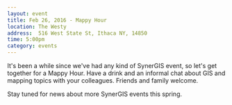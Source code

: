 ```yaml
---
layout: event
title: Feb 26, 2016 - Mappy Hour
location: The Westy
address:  516 West State St, Ithaca NY, 14850
time: 5:00pm
category: events
---
```


It's been a while since we've had any kind of SynerGIS event, so let's get together for a Mappy Hour.  Have a drink and an informal chat about GIS and mapping topics with your colleagues.  Friends and family welcome.

Stay tuned for news about more SynerGIS events this spring.
